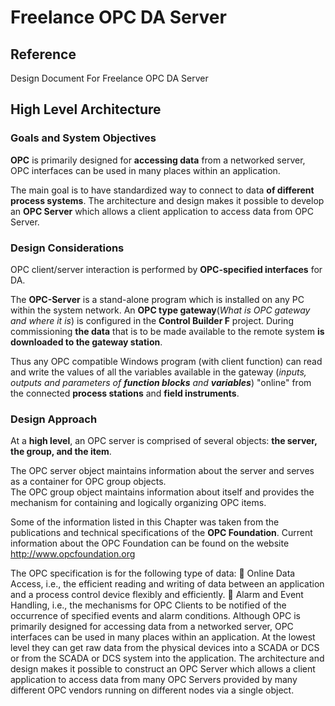 # Freelance OPC DA Server

## Reference
Design Document For Freelance OPC DA Server

## High Level Architecture

### Goals and System Objectives

__OPC__ is primarily designed for __accessing data__ from a networked server, OPC interfaces can be used in many places within an application.

The main goal is to have standardized way to connect to data __of different process systems__. The architecture and design makes it possible to develop an __OPC Server__ which allows a client application to access data from OPC Server.

### Design Considerations

OPC client/server interaction is performed by __OPC-specified interfaces__ for DA.

The __OPC-Server__ is a stand-alone program which is installed on any PC within the system network. An __OPC type gateway__(*What is OPC gateway and where it is*) is configured in the __Control Builder F__ project. During commissioning __the data__ that is to be made available to the remote system __is downloaded to the gateway station__.

Thus any OPC compatible Windows program (with client function) can read and write the values of all the variables available in the gateway (*inputs, outputs and parameters of __function blocks__ and __variables__*) "online" from the connected __process stations__ and __field instruments__.

### Design Approach

At a __high level__, an OPC server is comprised of several objects: __the server, the group, and the item__. 

The OPC server object maintains information about the server and serves as a container for OPC group
objects.  
The OPC group object maintains information about itself and provides the mechanism for containing and logically organizing OPC items.  

Some of the information listed in this Chapter was taken from the publications and technical specifications of the __OPC Foundation__. Current information about the OPC Foundation can be found on the website <http://www.opcfoundation.org>

The OPC specification is for the following type of data:
 Online Data Access, i.e., the efficient reading and writing of data between an application and a process
control device flexibly and efficiently.
 Alarm and Event Handling, i.e., the mechanisms for OPC Clients to be notified of the occurrence of
specified events and alarm conditions.
Although OPC is primarily designed for accessing data from a networked server, OPC interfaces can be used in
many places within an application. At the lowest level they can get raw data from the physical devices into a
SCADA or DCS or from the SCADA or DCS system into the application. The architecture and design makes it
possible to construct an OPC Server which allows a client application to access data from many OPC Servers
provided by many different OPC vendors running on different nodes via a single object.






